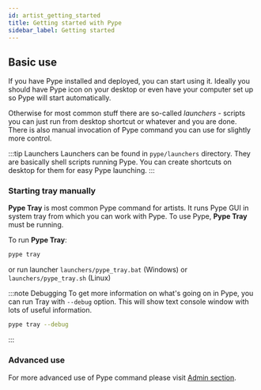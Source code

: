 ```yaml
---
id: artist_getting_started
title: Getting started with Pype
sidebar_label: Getting started
---
```



## Basic use

If you have Pype installed and deployed, you can start using it. Ideally you should
have Pype icon on your desktop or even have your computer set up so Pype will start
automatically.

Otherwise for most common stuff there are so-called *launchers* - scripts you can just run from desktop shortcut or
whatever and you are done. There is also manual invocation of Pype command you can use
for slightly more control.

:::tip Launchers
Launchers can be found in `pype/launchers` directory. They are basically shell scripts running Pype. You can create shortcuts on desktop for them for easy Pype launching.
:::

### Starting tray manually

**Pype Tray** is most common Pype command for artists. It runs Pype GUI in system tray
from which you can work with Pype. To use Pype, **Pype Tray** must be running.

To run **Pype Tray**:

```sh
pype tray
```

or run launcher `launchers/pype_tray.bat` (Windows) or `launchers/pype_tray.sh` (Linux)

:::note Debugging
To get more information on what's going on in Pype, you can run Tray with `--debug` option. This will show text console window with lots of useful information.
```sh
pype tray --debug
```
:::

### Advanced use

For more advanced use of Pype command please visit [Admin section](admin_pype_commands).
